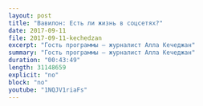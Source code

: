 ```yaml
---
layout: post
title: "Вавилон: Есть ли жизнь в соцсетях?"
date: 2017-09-11
file: 2017-09-11-kechedzan
excerpt: "Гость программы — журналист Алла Кечеджан"
summary: "Гость программы — журналист Алла Кечеджан"
duration: "00:43:49"
length: 31148659
explicit: "no"
block: "no"
youtube: "1NQJV1riaFs"
---
```

